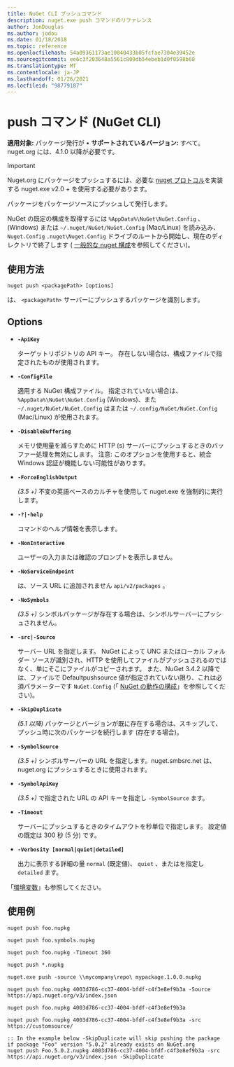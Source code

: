 ```yaml
---
title: NuGet CLI プッシュコマンド
description: nuget.exe push コマンドのリファレンス
author: JonDouglas
ms.author: jodou
ms.date: 01/18/2018
ms.topic: reference
ms.openlocfilehash: 54a09361173ae10040433b05fcfae7304e39452e
ms.sourcegitcommit: ee6c3f203648a5561c809db54ebeb1d0f0598b68
ms.translationtype: MT
ms.contentlocale: ja-JP
ms.lasthandoff: 01/26/2021
ms.locfileid: "98779187"
---
```

# <a name="push-command-nuget-cli"></a>push コマンド (NuGet CLI)

**適用対象:** パッケージ発行が &bullet; **サポートされているバージョン:** すべて。 nuget.org には、4.1.0 以降が必要です。

> [!Important]
> Nuget.org にパッケージをプッシュするには、必要な [nuget プロトコル](../../api/nuget-protocols.md)を実装する nuget.exe v2.0 + を使用する必要があります。

パッケージをパッケージソースにプッシュして発行します。

NuGet の既定の構成を取得するには `%AppData%\NuGet\NuGet.Config` 、(Windows) または `~/.nuget/NuGet/NuGet.Config` (Mac/Linux) を読み込み、 `Nuget.Config` `.nuget\Nuget.Config` ドライブのルートから開始し、現在のディレクトリで終了します ( [一般的な nuget 構成](../../consume-packages/configuring-nuget-behavior.md)を参照してください)。

## <a name="usage"></a>使用方法

```cli
nuget push <packagePath> [options]
```

は、 `<packagePath>` サーバーにプッシュするパッケージを識別します。

## <a name="options"></a>Options

- **`-ApiKey`**

  ターゲットリポジトリの API キー。 存在しない場合は、構成ファイルで指定されたものが使用されます。

- **`-ConfigFile`**

  適用する NuGet 構成ファイル。 指定されていない場合は、 `%AppData%\NuGet\NuGet.Config` (Windows)、また `~/.nuget/NuGet/NuGet.Config` はまたは `~/.config/NuGet/NuGet.Config` (Mac/Linux) が使用されます。

- **`-DisableBuffering`**

  メモリ使用量を減らすために HTTP (s) サーバーにプッシュするときのバッファー処理を無効にします。 注意: このオプションを使用すると、統合 Windows 認証が機能しない可能性があります。

- **`-ForceEnglishOutput`**

  *(3.5 +)* 不変の英語ベースのカルチャを使用して nuget.exe を強制的に実行します。

- **`-?|-help`**

  コマンドのヘルプ情報を表示します。

- **`-NonInteractive`**

  ユーザーの入力または確認のプロンプトを表示しません。

- **`-NoServiceEndpoint`**

  は、ソース URL に追加されません `api/v2/packages` 。

- **`-NoSymbols`**

  *(3.5 +)* シンボルパッケージが存在する場合は、シンボルサーバーにプッシュされません。

- **`-src|-Source`**

  サーバー URL を指定します。 NuGet によって UNC またはローカル フォルダー ソースが識別され、HTTP を使用してファイルがプッシュされるのではなく、単にそこにファイルがコピーされます。  また、NuGet 3.4.2 以降では、ファイルで Defaultpushsource 値が指定されていない限り、これは必須パラメーターです `NuGet.Config` (「 [NuGet の動作の構成](../../consume-packages/configuring-nuget-behavior.md)」を参照してください)。 

- **`-SkipDuplicate`**

  *(5.1 以降)* パッケージとバージョンが既に存在する場合は、スキップして、プッシュ時に次のパッケージを続行します (存在する場合)。

- **`-SymbolSource`**

  *(3.5 +)* シンボルサーバーの URL を指定します。nuget.smbsrc.net は、nuget.org にプッシュするときに使用されます。

- **`-SymbolApiKey`**

  *(3.5 +)* で指定された URL の API キーを指定し `-SymbolSource` ます。

- **`-Timeout`**

  サーバーにプッシュするときのタイムアウトを秒単位で指定します。 設定値の既定は 300 秒 (5 分) です。

- **`-Verbosity [normal|quiet|detailed]`**

  出力に表示する詳細の量 `normal` (既定値)、 `quiet` 、またはを指定し `detailed` ます。


「[環境変数](cli-ref-environment-variables.md)」も参照してください。

## <a name="examples"></a>使用例

```cli
nuget push foo.nupkg

nuget push foo.symbols.nupkg

nuget push foo.nupkg -Timeout 360

nuget push *.nupkg

nuget.exe push -source \\mycompany\repo\ mypackage.1.0.0.nupkg

nuget push foo.nupkg 4003d786-cc37-4004-bfdf-c4f3e8ef9b3a -Source https://api.nuget.org/v3/index.json

nuget push foo.nupkg 4003d786-cc37-4004-bfdf-c4f3e8ef9b3a

nuget push foo.nupkg 4003d786-cc37-4004-bfdf-c4f3e8ef9b3a -src https://customsource/

:: In the example below -SkipDuplicate will skip pushing the package if package "Foo" version "5.0.2" already exists on NuGet.org
nuget push Foo.5.0.2.nupkg 4003d786-cc37-4004-bfdf-c4f3e8ef9b3a -src https://api.nuget.org/v3/index.json -SkipDuplicate
```
